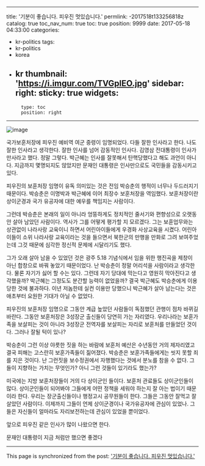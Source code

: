 
---
title: '기분이 좋습니다. 피우진 멋있습니다.'
permlink: -2017518t133256818z
catalog: true
toc_nav_num: true
toc: true
position: 9999
date: 2017-05-18 04:33:00
categories:
- kr-politics
tags:
- kr-politics
- korea
- kr
thumbnail: 'https://i.imgur.com/TVGplEO.jpg'
sidebar:
    right:
        sticky: true
widgets:
    -
        type: toc
        position: right
---


![image](https://i.imgur.com/TVGplEO.jpg)

국가보훈처장에 피우진 예비역 여군 중령이 임명되었다. 다들 잘한 인사라고 한다. 나도 잘한 인사라고 생각한다. 잘한 인사를 넘어 감동적인 인사다. 김영삼 전대통령이 인사가 만사라고 했다. 정말 그렇다. 박근혜는 인사를 잘못해서 탄핵당했다고 해도 과언이 아니다. 지금까지 몇명되지도 않았지만 문재인 대통령은 인사만으로도 국민들을 감동시키고 있다. 

피우진의 보훈처장 임명이 유독 의미있는 것은 전임 박승춘의 행적이 너무나 두드러지기 때문이다. 박승춘은 이명박과 박근혜에 이어 최장수 보훈처장을 역임했다. 보훈처장이란 상이군경과 국가 유공자에 대한 예우를 책임지는 사람이다. 

그런데 박승춘은 본래의 일이 아니라 엉뚱하게도 정치적인 줄서기와 편향성으로 오랫동안 살아 남았던 사람이다. 역사가 그를 어떻게 평가할 지 모르겠다. 그는 보훈업무와는 상관없이 나라사랑 교육이니 하면서 어린아이들에게 우경화 사상교육을 시켰다. 어린아이들이 소위 나라사랑 교육이라는 것을 들으면서 북한군의 만행을 만화로 그려 보여주었는데 그것 때문에 심각한 정신적 문제에 시달리기도 했다. 

그가 오래 살아 남을 수 있었던 것은 광주 5.18 기념식에서 임을 위한 행진곡을 제창이 아닌 합창으로 바꿔 놓았기 때문이었다. 난 박승춘이 정말 어리석을 사람이라고 생각한다. 물론 자기가 싫어 할 수는 있다. 그런데 자기 당대에 막는다고 영원히 막아진다고 생각했을까? 박근혜는 그정도도 분간할 능력이 없었을까? 결국 박근혜도 박승춘에게 이용당한 것에 불과하다. 이년 저놈한테 실컨 이용만 당했으니 박근혜가 살아 남는다는 것은 애초부터 요원한 기대가 아닐 수 없었다. 

피우진의 보훈처장 임명으로 그동안 계급 높았던 사람들이 독점했던 관행이 점차 바뀌길 바란다. 그동안 보훈처장은 3성장군 출신들이 당연히 가는 자리였다. 우리나라는 보훈가족을 보살피는 것이 아니라 3성장군 전역자를 보살피는 자리로 보훈처를 만들었던 것이다. 그러나 잘될 턱이 있나? 

박승춘이 그런 이상 야릇한 짓을 하는 바람에 보훈처 예산은 수년동안 거의 제자리였고 결국 피해는 고스란히 보훈가족들이 짊어졌다. 박승춘은 보훈가족들에게는 씻지 못할 죄를 지은 것이다. 난 그런짓을 보수정권에서 자행했다는 것에서 분노를 참을 수 없다. 그들이 지향하는 가치는 무엇인가? 아니 그런 것들이 있기라도 했는가?

미국에는 지방 보훈처장들이 거의 다 상이군인 들이다. 보훈처 관료들도 상이군인들이 많다. 상이군인들이 되어봐야 그들에게 어떤 정책을 세워야 하는지 잘 아는 법이기 때문이라 한다. 우리는 장군출신들이나 행정고시 공무원들이 한다. 그들은 그동안 잘먹고 잘 살았던 사람이다. 이제까지 그들이 언제 상이군경이나 국가유공자에 관심이 있었나. 그들은 자신들이 얼마라도 자리보전하는데 관심이 있었을 뿐이었다. 

앞으로 피우진 같은 인사가 많이 나왔으면 한다.

문재인 대통령이 지금 처럼만 했으면 좋겠다

- - -

This page is synchronized from the post: ['기분이 좋습니다. 피우진 멋있습니다.'](https://steemit.com/@oldstone/-2017518t133256818z)
